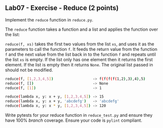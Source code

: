 ## Lab07 - Exercise - Reduce (2 points)

Implement the `reduce` function in `reduce.py`.

The `reduce` function takes a function and a list and applies the function over the list:

`reduce(f, xs)` takes the first two values from the list `xs`, and uses it as the parameters to call the function `f`. It feeds the return value from the function `f` and the next value from the list back in to the function `f` and repeats until the list `xs` is empty. If the list only has one element then it returns the first element. If the list is empty then it returns `None`. The original list passed in should not be modified.

```bash
reduce(f, [1,2,3,4,5])                  -> f(f(f(f(1,2),3),4),5)
reduce(f, [])                           -> None
reduce(f, [1])                          -> 1

reduce(lambda x, y: x + y, [1,2,3,4,5]) -> 15
reduce(lambda x, y: x + y, 'abcdefg')   -> 'abcdefg'
reduce(lambda x, y: x * y, [1,2,3,4,5]) -> 120
```

Write pytests for your reduce function in `reduce_test.py` and ensure they have 100% *branch* coverage. Ensure your code is `pylint` compliant.
